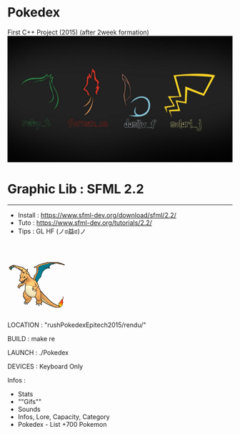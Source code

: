 # Pokedex
First C++ Project (2015) (after 2week formation)
![](./rushPokedexEpitech2015/rendu/ressources/images/mainmenu.jpg)

# Graphic Lib : SFML 2.2
-------------------------------------------------
 * Install : https://www.sfml-dev.org/download/sfml/2.2/
 * Tuto : https://www.sfml-dev.org/tutorials/2.2/
 * Tips : GL HF (ノಠ益ಠ)ノ
 
 ![](./rushPokedexEpitech2015/rendu/ressources/images/Sprite_6_x_006.png)
-------------------------------------------------



LOCATION : "rushPokedexEpitech2015/rendu/"

BUILD : make re 

LAUNCH : ./Pokedex

DEVICES : Keyboard Only

Infos : 
- Stats
- ""Gifs""
- Sounds
- Infos, Lore, Capacity, Category
- Pokedex - List +700 Pokemon
